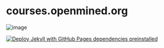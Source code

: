 # courses.openmined.org

![image](https://github.com/syuddy/courses.openmined.org/assets/127615027/43f07c58-7b99-4bb2-90e1-7ffe8c9dcc1d)

[![Deploy Jekyll with GitHub Pages dependencies preinstalled](https://github.com/syuddy/courses.openmined.org/actions/workflows/jekyll-gh-pages.yml/badge.svg?branch=main&event=page_build)](https://github.com/syuddy/courses.openmined.org/actions/workflows/jekyll-gh-pages.yml)
